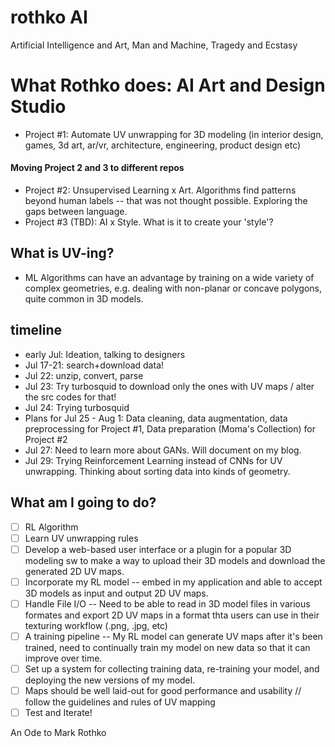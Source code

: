 # rothko AI
Artificial Intelligence and Art, Man and Machine, Tragedy and Ecstasy

# What Rothko does: AI Art and Design Studio
- Project #1:  Automate UV unwrapping for 3D modeling (in interior design, games, 3d art, ar/vr, architecture, engineering, product design etc)
#### Moving Project 2 and 3 to different repos
- Project #2: Unsupervised Learning x Art. Algorithms find patterns beyond human labels -- that was not thought possible. Exploring the gaps between language. 
- Project #3 (TBD): AI x Style. What is it to create your 'style'?

## What is UV-ing?
- ML Algorithms can have an advantage by training on a wide variety of complex geometries, e.g. dealing with non-planar or concave polygons, quite common in 3D models. 

## timeline
- early Jul: Ideation, talking to designers 
- Jul 17-21: search+download data!
- Jul 22: unzip, convert, parse
- Jul 23: Try turbosquid to download only the ones with UV maps / alter the src codes for that!
- Jul 24: Trying turbosquid 
- Plans for Jul 25 - Aug 1: Data cleaning, data augmentation, data preprocessing for Project #1, Data preparation (Moma's Collection) for Project #2
- Jul 27: Need to learn more about GANs. Will document on my blog. 
- Jul 29: Trying Reinforcement Learning instead of CNNs for UV unwrapping. Thinking about sorting data into kinds of geometry. 

## What am I going to do?
- [ ] RL Algorithm 
- [ ] Learn UV unwrapping rules 
- [ ] Develop a web-based user interface or a plugin for a popular 3D modeling sw to make a way to upload their 3D models and download the generated 2D UV maps. 
- [ ] Incorporate my RL model -- embed in my application and able to accept 3D models as input and output 2D UV maps.
- [ ] Handle File I/O -- Need to be able to read in 3D model files in various formates and export 2D UV maps in a format thta users can use in their texturing workflow (.png, .jpg, etc)
- [ ] A training pipeline -- My RL model can generate UV maps after it's been trained, need to continually train my model on new data so that it can improve over time. 
- [ ] Set up a system for collecting training data, re-training your model, and deploying the new versions of my model. 
- [ ] Maps should be well laid-out for good performance and usability // follow the guidelines and rules of UV mapping
- [ ] Test and Iterate! 

An Ode to Mark Rothko